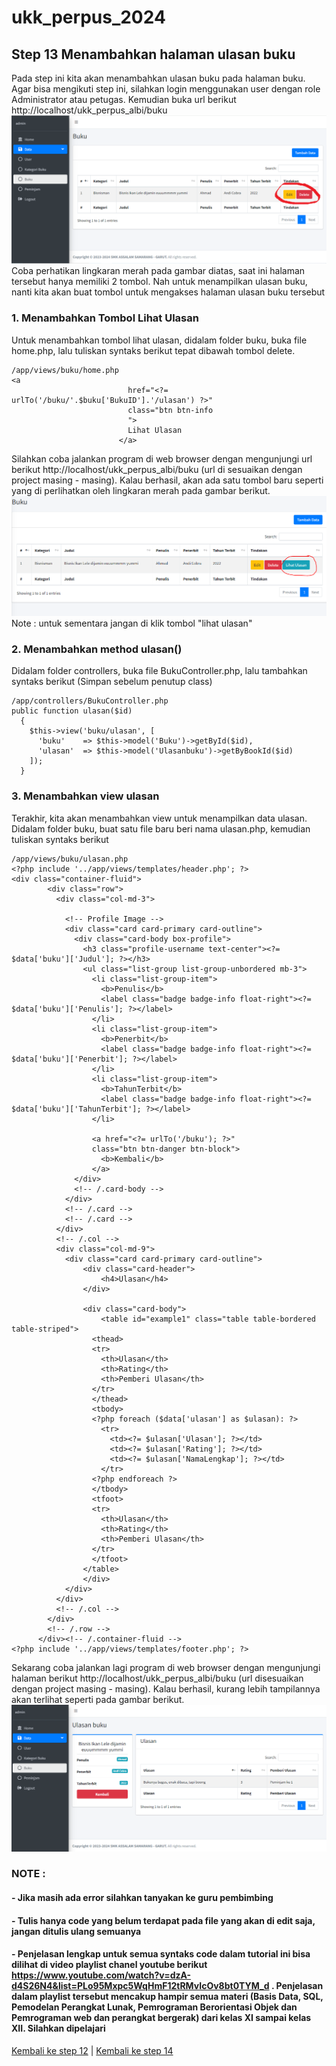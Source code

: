# ukk_perpus_2024
## Step 13 Menambahkan halaman ulasan buku
Pada step ini kita akan menambahkan ulasan buku pada halaman buku. Agar bisa mengikuti step ini, silahkan login menggunakan user dengan role Administrator atau petugas. Kemudian buka url berikut http://localhost/ukk_perpus_albi/buku
![](https://github.com/irawankilmer/ukk_perpus_2024/blob/step-13/img/131.PNG)<br>
Coba perhatikan lingkaran merah pada gambar diatas, saat ini halaman tersebut hanya memiliki 2 tombol. Nah untuk menampilkan ulasan buku, nanti kita akan buat tombol untuk mengakses halaman ulasan buku tersebut
### 1. Menambahkan Tombol Lihat Ulasan
Untuk menambahkan tombol lihat ulasan, didalam folder buku, buka file home.php, lalu tuliskan syntaks berikut tepat dibawah tombol delete.
```
/app/views/buku/home.php
<a 
                          href="<?= urlTo('/buku/'.$buku['BukuID'].'/ulasan') ?>"
                          class="btn btn-info
                          ">
                          Lihat Ulasan
                        </a>
```
Silahkan coba jalankan program di web browser dengan mengunjungi url berikut http://localhost/ukk_perpus_albi/buku (url di sesuaikan dengan project masing - masing). Kalau berhasil, akan ada satu tombol baru seperti yang di perlihatkan oleh lingkaran merah pada gambar berikut.<br>
![](https://github.com/irawankilmer/ukk_perpus_2024/blob/step-13/img/132.PNG)<br>
Note : untuk sementara jangan di klik tombol "lihat ulasan"
### 2. Menambahkan method ulasan()
Didalam folder controllers, buka file BukuController.php, lalu tambahkan syntaks berikut (Simpan sebelum penutup class)
```
/app/controllers/BukuController.php
public function ulasan($id)
  {
    $this->view('buku/ulasan', [
      'buku'    => $this->model('Buku')->getById($id),
      'ulasan'  => $this->model('Ulasanbuku')->getByBookId($id)
    ]);
  }
```
### 3. Menambahkan view ulasan
Terakhir, kita akan menambahkan view untuk menampilkan data ulasan. Didalam folder buku, buat satu file baru beri nama ulasan.php, kemudian tuliskan syntaks berikut
```
/app/views/buku/ulasan.php
<?php include '../app/views/templates/header.php'; ?>
<div class="container-fluid">
        <div class="row">
          <div class="col-md-3">

            <!-- Profile Image -->
            <div class="card card-primary card-outline">
              <div class="card-body box-profile">
                <h3 class="profile-username text-center"><?= $data['buku']['Judul']; ?></h3>
                <ul class="list-group list-group-unbordered mb-3">
                  <li class="list-group-item">
                    <b>Penulis</b> 
                    <label class="badge badge-info float-right"><?= $data['buku']['Penulis']; ?></label>
                  </li>
                  <li class="list-group-item">
                    <b>Penerbit</b> 
                    <label class="badge badge-info float-right"><?= $data['buku']['Penerbit']; ?></label>
                  </li>
                  <li class="list-group-item">
                    <b>TahunTerbit</b> 
                    <label class="badge badge-info float-right"><?= $data['buku']['TahunTerbit']; ?></label>
                  </li>

                  <a href="<?= urlTo('/buku'); ?>"
                  class="btn btn-danger btn-block">
                    <b>Kembali</b>
                  </a>
              </div>
              <!-- /.card-body -->
            </div>
            <!-- /.card -->
            <!-- /.card -->
          </div>
          <!-- /.col -->
          <div class="col-md-9">
            <div class="card card-primary card-outline">
            	<div class="card-header">
            		<h4>Ulasan</h4>
            	</div>

            	<div class="card-body">
            		<table id="example1" class="table table-bordered table-striped">
                  <thead>
                  <tr>
                    <th>Ulasan</th>
                    <th>Rating</th>
                    <th>Pemberi Ulasan</th>
                  </tr>
                  </thead>
                  <tbody>
                  <?php foreach ($data['ulasan'] as $ulasan): ?>
                    <tr>
                      <td><?= $ulasan['Ulasan']; ?></td>
                      <td><?= $ulasan['Rating']; ?></td>
                      <td><?= $ulasan['NamaLengkap']; ?></td>
                    </tr>
                  <?php endforeach ?>
                  </tbody>
                  <tfoot>
                  <tr>
                    <th>Ulasan</th>
                    <th>Rating</th>
                    <th>Pemberi Ulasan</th>
                  </tr>
                  </tfoot>
                </table>
            	</div>
            </div>
          </div>
          <!-- /.col -->
        </div>
        <!-- /.row -->
      </div><!-- /.container-fluid -->
<?php include '../app/views/templates/footer.php'; ?>
```
Sekarang coba jalankan lagi program di web browser dengan mengunjungi halaman berikut http://localhost/ukk_perpus_albi/buku (url disesuaikan dengan project masing - masing). Kalau berhasil, kurang lebih tampilannya akan terlihat seperti pada gambar berikut.<br>
![](https://github.com/irawankilmer/ukk_perpus_2024/blob/step-13/img/133.PNG)
### NOTE :
#### - Jika masih ada error silahkan tanyakan ke guru pembimbing
#### - Tulis hanya code yang belum terdapat pada file yang akan di edit saja, jangan ditulis ulang semuanya
#### - Penjelasan lengkap untuk semua syntaks code dalam tutorial ini bisa dilihat di video playlist chanel youtube berikut https://www.youtube.com/watch?v=dzA-d4S26N4&list=PLo95Mxpc5WqHmF12tRMvIcOv8bt0TYM_d . Penjelasan dalam playlist tersebut mencakup hampir semua materi (Basis Data, SQL, Pemodelan Perangkat Lunak, Pemrograman Berorientasi Objek dan Pemrograman web dan perangkat bergerak) dari kelas XI sampai kelas XII. Silahkan dipelajari
[Kembali ke step 12](https://github.com/irawankilmer/ukk_perpus_2024/tree/step-12) |
[Kembali ke step 14](https://github.com/irawankilmer/ukk_perpus_2024/tree/step-14)
